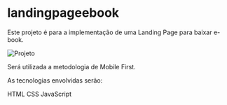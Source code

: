 # landingpageebook

Este projeto é para a implementação de uma Landing Page para baixar e-book.

<img src="https://www.figma.com/file/KuWhJNWohjBysLLdy5ZJ5M/Landing-Page-E-book?node-id=0%3A1" alt="Projeto"/>

Será utilizada a metodologia de Mobile First.

As tecnologias envolvidas serão:

HTML
CSS
JavaScript
